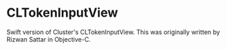 # CLTokenInputView
Swift version of Cluster's CLTokenInputView.  This was originally written by Rizwan Sattar in Objective-C.

